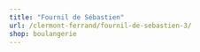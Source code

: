 ```yaml
---
title: "Fournil de Sébastien"
url: /clermont-ferrand/fournil-de-sebastien-3/
shop: boulangerie
---
```

